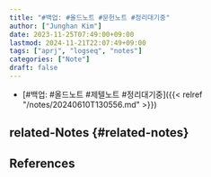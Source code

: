 ```yaml
---
title: "#백업: #올드노트 #문헌노트 #정리대기중"
author: ["Junghan Kim"]
date: 2023-11-25T07:49:00+09:00
lastmod: 2024-11-21T22:07:49+09:00
tags: ["aprj", "logseq", "notes"]
categories: ["Note"]
draft: false
---
```


-   [#백업: #올드노트 #제텔노트 #정리대기중]({{< relref "/notes/20240610T130556.md" >}})


## related-Notes {#related-notes}

## References

<style>.csl-entry{text-indent: -1.5em; margin-left: 1.5em;}</style><div class="csl-bib-body">
</div>
